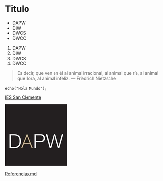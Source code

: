 # Titulo

- DAPW
- DIW
- DWCS
- DWCC

1. DAPW
2. DIW
3. DWCS
4. DWCC

> Es decir, que ven en él al animal irracional, al animal que ríe, al animal que llora, al animal infeliz. — Friedrich Nietzsche

`echo("Hola Mundo");`

[IES San Clemente](https://www.iessanclemente.net)

![DAPW](146093.jpg)

[Referencias.md](referencias.md)
